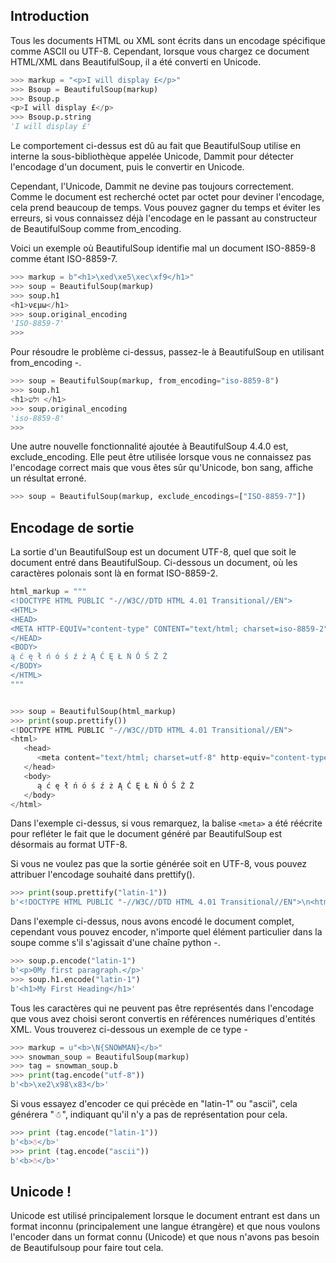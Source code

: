 ## Introduction

Tous les documents HTML ou XML sont écrits dans un encodage spécifique comme ASCII ou UTF-8. Cependant, lorsque vous chargez ce document HTML/XML dans BeautifulSoup, il a été converti en Unicode.

```python
>>> markup = "<p>I will display £</p>"
>>> Bsoup = BeautifulSoup(markup)
>>> Bsoup.p
<p>I will display £</p>
>>> Bsoup.p.string
'I will display £'
```

Le comportement ci-dessus est dû au fait que BeautifulSoup utilise en interne la sous-bibliothèque appelée Unicode, Dammit pour détecter l'encodage d'un document, puis le convertir en Unicode.

Cependant, l'Unicode, Dammit ne devine pas toujours correctement. Comme le document est recherché octet par octet pour deviner l'encodage, cela prend beaucoup de temps. Vous pouvez gagner du temps et éviter les erreurs, si vous connaissez déjà l'encodage en le passant au constructeur de BeautifulSoup comme from_encoding.

Voici un exemple où BeautifulSoup identifie mal un document ISO-8859-8 comme étant ISO-8859-7.

```python
>>> markup = b"<h1>\xed\xe5\xec\xf9</h1>"
>>> soup = BeautifulSoup(markup)
>>> soup.h1
<h1>νεμω</h1>
>>> soup.original_encoding
'ISO-8859-7'
>>>
```

Pour résoudre le problème ci-dessus, passez-le à BeautifulSoup en utilisant from_encoding -.

```python
>>> soup = BeautifulSoup(markup, from_encoding="iso-8859-8")
>>> soup.h1
<h1>ולש </h1>
>>> soup.original_encoding
'iso-8859-8'
>>>
```

Une autre nouvelle fonctionnalité ajoutée à BeautifulSoup 4.4.0 est, exclude_encoding. Elle peut être utilisée lorsque vous ne connaissez pas l'encodage correct mais que vous êtes sûr qu'Unicode, bon sang, affiche un résultat erroné.

```python
>>> soup = BeautifulSoup(markup, exclude_encodings=["ISO-8859-7"])
```
## Encodage de sortie

La sortie d'un BeautifulSoup est un document UTF-8, quel que soit le document entré dans BeautifulSoup. Ci-dessous un document, où les caractères polonais sont là en format ISO-8859-2.

```python
html_markup = """
<!DOCTYPE HTML PUBLIC "-//W3C//DTD HTML 4.01 Transitional//EN">
<HTML>
<HEAD>
<META HTTP-EQUIV="content-type" CONTENT="text/html; charset=iso-8859-2">
</HEAD>
<BODY>
ą ć ę ł ń ó ś ź ż Ą Ć Ę Ł Ń Ó Ś Ź Ż
</BODY>
</HTML>
"""


>>> soup = BeautifulSoup(html_markup)
>>> print(soup.prettify())
<!DOCTYPE HTML PUBLIC "-//W3C//DTD HTML 4.01 Transitional//EN">
<html>
   <head>
      <meta content="text/html; charset=utf-8" http-equiv="content-type"/>
   </head>
   <body>
      ą ć ę ł ń ó ś ź ż Ą Ć Ę Ł Ń Ó Ś Ź Ż
   </body>
</html>
```

Dans l'exemple ci-dessus, si vous remarquez, la balise ```<meta>``` a été réécrite pour refléter le fait que le document généré par BeautifulSoup est désormais au format UTF-8.

Si vous ne voulez pas que la sortie générée soit en UTF-8, vous pouvez attribuer l'encodage souhaité dans prettify().

```python
>>> print(soup.prettify("latin-1"))
b'<!DOCTYPE HTML PUBLIC "-//W3C//DTD HTML 4.01 Transitional//EN">\n<html>\n <head>\n <meta content="text/html; charset=latin-1" http-equiv="content-type"/>\n </head>\n <body>\n ą ć ę ł ń \xf3 ś ź ż Ą Ć Ę Ł Ń \xd3 Ś Ź Ż\n </body>\n</html>\n'
```

Dans l'exemple ci-dessus, nous avons encodé le document complet, cependant vous pouvez encoder, n'importe quel élément particulier dans la soupe comme s'il s'agissait d'une chaîne python -.

```python
>>> soup.p.encode("latin-1")
b'<p>0My first paragraph.</p>'
>>> soup.h1.encode("latin-1")
b'<h1>My First Heading</h1>'
```

Tous les caractères qui ne peuvent pas être représentés dans l'encodage que vous avez choisi seront convertis en références numériques d'entités XML. Vous trouverez ci-dessous un exemple de ce type -

```python
>>> markup = u"<b>\N{SNOWMAN}</b>"
>>> snowman_soup = BeautifulSoup(markup)
>>> tag = snowman_soup.b
>>> print(tag.encode("utf-8"))
b'<b>\xe2\x98\x83</b>'
```

Si vous essayez d'encoder ce qui précède en "latin-1" ou "ascii", cela générera "☃", indiquant qu'il n'y a pas de représentation pour cela.

```python
>>> print (tag.encode("latin-1"))
b'<b>☃</b>'
>>> print (tag.encode("ascii"))
b'<b>☃</b>'
```

## Unicode !

Unicode est utilisé principalement lorsque le document entrant est dans un format inconnu (principalement une langue étrangère) et que nous voulons l'encoder dans un format connu (Unicode) et que nous n'avons pas besoin de Beautifulsoup pour faire tout cela.